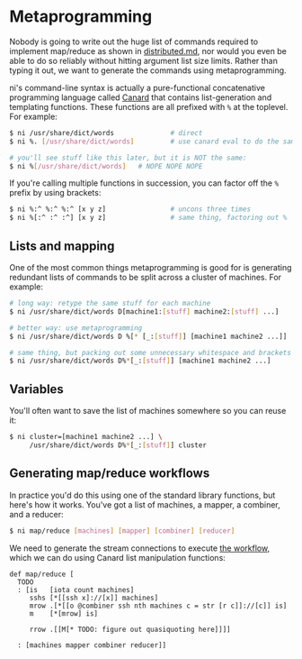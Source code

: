 # Metaprogramming
Nobody is going to write out the huge list of commands required to implement
map/reduce as shown in [distributed.md](distributed.md), nor would you even be
able to do so reliably without hitting argument list size limits. Rather than
typing it out, we want to generate the commands using metaprogramming.

ni's command-line syntax is actually a pure-functional concatenative
programming language called [Canard](https://github.com/spencertipping/canard)
that contains list-generation and templating functions. These functions are all
prefixed with `%` at the toplevel. For example:

```sh
$ ni /usr/share/dict/words              # direct
$ ni %. [/usr/share/dict/words]         # use canard eval to do the same thing

# you'll see stuff like this later, but it is NOT the same:
$ ni %[/usr/share/dict/words]   # NOPE NOPE NOPE
```

If you're calling multiple functions in succession, you can factor off the `%`
prefix by using brackets:

```sh
$ ni %:^ %:^ %:^ [x y z]                # uncons three times
$ ni %[:^ :^ :^] [x y z]                # same thing, factoring out %
```

## Lists and mapping
One of the most common things metaprogramming is good for is generating
redundant lists of commands to be split across a cluster of machines. For
example:

```sh
# long way: retype the same stuff for each machine
$ ni /usr/share/dict/words D[machine1:[stuff] machine2:[stuff] ...]

# better way: use metaprogramming
$ ni /usr/share/dict/words D %[* [_:[stuff]] [machine1 machine2 ...]]

# same thing, but packing out some unnecessary whitespace and brackets
$ ni /usr/share/dict/words D%*[_:[stuff]] [machine1 machine2 ...]
```

## Variables
You'll often want to save the list of machines somewhere so you can reuse it:

```sh
$ ni cluster=[machine1 machine2 ...] \
     /usr/share/dict/words D%*[_:[stuff]] cluster
```

## Generating map/reduce workflows
In practice you'd do this using one of the standard library functions, but
here's how it works. You've got a list of machines, a mapper, a combiner, and a
reducer:

```sh
$ ni map/reduce [machines] [mapper] [combiner] [reducer]
```

We need to generate the stream connections to execute [the
workflow](distributed.md), which we can do using Canard list manipulation
functions:

```
def map/reduce [
  TODO
  : [is   [iota count machines]
     sshs [*[[ssh x]://[x]] machines]
     mrow .[*[[o @combiner ssh nth machines c = str [r c]]://[c]] is]
     m    [*[mrow] is]

     rrow .[[M[* TODO: figure out quasiquoting here]]]]

  : [machines mapper combiner reducer]]
```
